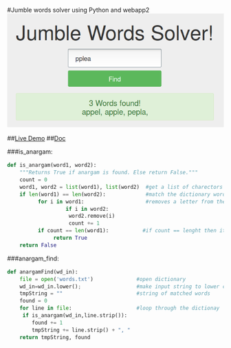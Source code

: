 #Jumble words solver using Python and webapp2
![Anargam](/img.png "Screenshot") 

##[Live Demo](https://anargampy.appspot.com)
##[Doc](http://indrajith.me/jumble_words_solver_in_python/)

###is_anargam:
```python
def is_anargam(word1, word2):
    """Returns True if anargam is found. Else return False."""
    count = 0
    word1, word2 = list(word1), list(word2)  #get a list of charectors in the words
    if len(word1) == len(word2):             #match the dictionary word only if same length
          for i in word1:                    #removes a letter from the word and increase count
                   if i in word2:
                    word2.remove(i)
                    count += 1
          if count == len(word1):           #if count == lenght then its a match
               return True
    return False

```
###anargam_find:
```python
def anargamFind(wd_in):
    file = open('words.txt')              #open dictionary 
    wd_in=wd_in.lower();                  #make input string to lower case
    tmpString = ""                        #string of matched words
    found = 0
    for line in file:                     #loop through the dictionay
     if is_anargam(wd_in,line.strip()):
        found += 1
        tmpString += line.strip() + ", " 
    return tmpString, found

```

